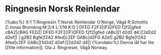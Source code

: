# Ringnesin Norsk Reinlendar

{%abc%}
X:1
T:Ringnesin
T:Norsk Reinlendar
O:Norge, Vågå
R:Schottis
Z:Jonas Brunskog
M:2/4
L:1/16
K:D
|:DFED F2F2|{F}DFED f2f2|gfed cBA2|cBAG FED2|
DFED F2F2|{F}DFED f2f2|gfed cABc|[1 d2d2 d4:|[2d2d2 d2ef|]
|:g2B2 Bgfe|f2A2 Afed|c2EF GABc|d2FG A2ef|
g2B2 Bgfe|f2A2 Afed|c2EF GABc|[1d2d2 d2ef:|[2d2d2 d4|]
{%endabc%}
Denna låt har lite [[!lite information]].
Ola J. Ringneset, Vågå Norway.
